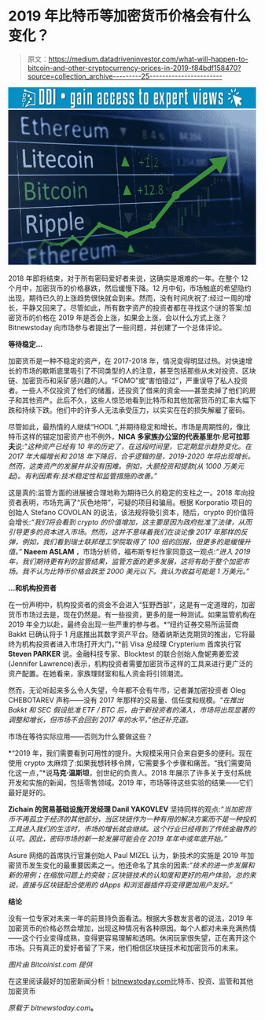 # 2019 年比特币等加密货币价格会有什么变化？

> 原文：<https://medium.datadriveninvestor.com/what-will-happen-to-bitcoin-and-other-cryptocurrency-prices-in-2019-f84bdf158470?source=collection_archive---------25----------------------->

[![](img/b1d38695043bb2de79fab9d1f2eeae5f.png)](http://www.track.datadriveninvestor.com/1B9E)![](img/481f2dc94e6b85e12f482b6fa786c4f9.png)

2018 年即将结束，对于所有密码爱好者来说，这确实是艰难的一年。在整个 12 个月中，加密货币的价格暴跌，然后缓慢下降。12 月中旬，市场触底的希望隐约出现，期待已久的上涨趋势很快就会到来。然而，没有时间庆祝了:经过一周的增长，平静又回来了。尽管如此，所有数字资产的投资者都在寻找这个谜的答案:加密货币的价格在 2019 年是否会上涨，如果会上涨，会以什么方式上涨？Bitnewstoday 向市场参与者提出了一些问题，并创建了一个总体评论。

**等待稳定…**

加密货币是一种不稳定的资产，在 2017-2018 年，情况变得明显过热。对快速增长的市场的歇斯底里吸引了不同类型的人的注意，甚至包括那些从未对投资、区块链、加密货币和采矿感兴趣的人。“FOMO”或“害怕错过”，严重误导了私人投资者。一些人不仅投资了他们的储蓄，还投资了借来的资金——甚至卖掉了他们的房子和其他资产。此后不久，这些人惊恐地看到比特币和其他加密货币的汇率大幅下跌和持续下跌。他们中的许多人无法承受压力，以实实在在的损失解雇了密码。

尽管如此，最热情的人继续“HODL ”,并期待稳定和增长。市场是周期性的，像比特币这样的锚定加密资产也不例外，**NICA 多家族办公室的代表基里尔·尼可拉耶夫**说:*“这种资产已经有 10 年的历史了，在这段时间里，它定期显示趋势变化。在 2017 年大幅增长和 2018 年下降后，合乎逻辑的是，2019-2020 年将出现增长。然而，这类资产的发展并非没有困难。例如，大额投资和提款(从 1000 万美元起)。有利因素有:技术稳定性和监管措施的改善。”*

这是真的:监管方面的进展被合理地称为期待已久的稳定的支柱之一。2018 年向投资者表明，市场充满了“灰色地带”，可疑的项目和骗局。根据 Korporatio 项目的创始人 Stefano COVOLAN 的说法，该法规将吸引资本，随后，crypto 的价值将会增长:*“我们将会看到 crypto 的价值增加，这主要是因为政府批准了法律，从而引导更多的资本进入市场。然而，这并不意味着我们在谈论像 2017 年那样的反弹，例如，我们看到瑞士联邦理工学院取得了 100 倍的回报，但更多的是缓慢升值。”* **Naeem ASLAM** ，市场分析师，福布斯专栏作家同意这一观点:*“进入 2019 年，我们期待更有利的监管结果，监管方面的更多发展，这将有助于整个加密市场。我不认为比特币价格会跌至 2000 美元以下。我认为收益可能是 1 万美元。”*

**…和机构投资者**

在一份声明中，机构投资者的资金不会进入“狂野西部”，这是有一定道理的，加密货币市场过去是，现在仍然是。有一些投资，更多的是一种测试。如果监管机构在 2019 年全力以赴，最终会出现一些严重的参与者。*“纽约证券交易所运营商 Bakkt 已确认将于 1 月底推出其数字资产平台。随着纳斯达克期货的推出，它将最终为机构投资者进入市场打开大门，”*前 Visa 总经理 Crypterium 首席执行官 **Steven PARKER** 说。金融科技专家、Blocktest 的联合创始人詹妮弗姜宏波(Jennifer Lawrence)表示，机构投资者需要加密货币这样的工具来进行更广泛的资产配置。在她看来，家族理财室和私人资金将引领潮流。

然而，无论听起来多么令人失望，今年都不会有牛市，记者兼加密投资者 Oleg CHEBOTAREV 声称——没有 2017 年那样的交易量、信任度和规模。*“在推出 Bakkt 和 SEC 假设批准 ETF / BTC 后，由于新投资者的涌入，市场将出现显著的调整和增长，但市场不会回到 2017 年的水平，”他还补充道。*

市场在等待实际应用——否则为什么要做这些？

*“2019 年，我们需要看到可用性的提升。大规模采用只会来自更多的便利。现在使用 crypto 太麻烦了:如果我想转移令牌，它需要多个步骤和痛苦。“我们需要简化这一点，”*说**马克·温斯坦**，创世纪的负责人。2018 年展示了许多关于支付系统开发和实施的新闻，包括零售领域。2019 年，市场等待这些实验的结果——它们最好是好的。

**Zichain 的贸易基础设施开发经理 Danil YAKOVLEV** 坚持同样的观点:*“当加密货币不再孤立于经济的其他部分，当区块链作为一种有用的解决方案而不是一种投机工具进入我们的生活时，市场的增长就会继续。这个行业已经得到了传统金融界的认可。因此，密码市场的新一轮发展可能会在 2019 年年中或年底开始。”*

Asure 网络的首席执行官兼创始人 Paul MIZEL 认为，新技术的实施是 2019 年加密货币发生变化的最重要因素之一。他还命名了其余的因素:*“技术的进一步发展和新的用例；在缩放问题上的突破；区块链技术的认知度和更好的用户体验。总的来说，直接与区块链配合使用的 dApps 和浏览器插件将变得更加用户友好。”*

**结论**

没有一位专家对未来一年的前景持负面看法。根据大多数发言者的说法，2019 年加密货币的价格必然会增加，出现这种情况有各种原因。每个人都对未来充满热情——这个行业变得成熟，变得更容易理解和透明。休闲玩家很失望，正在离开这个市场。只有真正的爱好者留了下来，他们相信区块链技术和加密货币的未来。

*图片由 Bitcoinist.com 提供*

在这里阅读最好的加密新闻分析！[bitnewstoday.com](https://bitnewstoday.com/)比特币、投资、监管和其他加密货币

*原载于 bitnewstoday.com*[](https://bitnewstoday.com/news/what-will-happen-to-bitcoin-and-other-cryptocurrency-prices-in-2019/)**。**